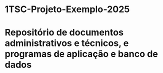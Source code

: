 # 1TSC-Projeto-Exemplo-2025
# Repositório de documentos administrativos e técnicos, e programas de aplicação e banco de dados
